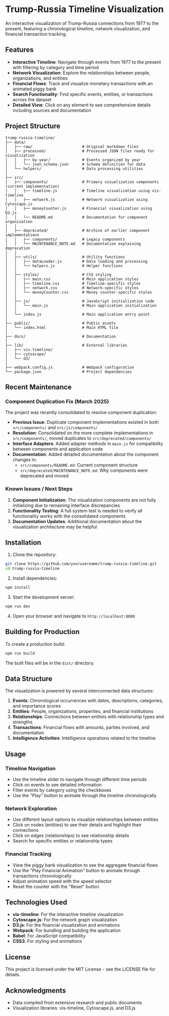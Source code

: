 # Trump-Russia Timeline Visualization

An interactive visualization of Trump-Russia connections from 1977 to the present, featuring a chronological timeline, network visualization, and financial transaction tracking.

## Features

- **Interactive Timeline**: Navigate through events from 1977 to the present with filtering by category and time period
- **Network Visualization**: Explore the relationships between people, organizations, and entities
- **Financial Flows**: Track and visualize monetary transactions with an animated piggy bank
- **Search Functionality**: Find specific events, entities, or transactions across the dataset
- **Detailed View**: Click on any element to see comprehensive details including sources and documentation

## Project Structure

```
trump-russia-timeline/
├── data/
│   ├── raw/                      # Original markdown files
│   ├── processed/                # Processed JSON files ready for visualization
│   │   ├── by-year/              # Events organized by year
│   │   └── json_schema.json      # Schema definition for data
│   └── helpers/                  # Data processing utilities
│
├── src/
│   ├── components/               # Primary visualization components (current implementation)
│   │   ├── timeline.js           # Timeline visualization using vis-timeline
│   │   ├── network.js            # Network visualization using Cytoscape.js
│   │   ├── moneyCounter.js       # Financial visualization using D3.js
│   │   └── README.md             # Documentation for component organization
│   │
│   ├── deprecated/               # Archive of earlier component implementations
│   │   ├── components/           # Legacy components
│   │   └── MAINTENANCE_NOTE.md   # Documentation explaining deprecation
│   │
│   ├── utils/                    # Utility functions
│   │   ├── dataLoader.js         # Data loading and processing
│   │   └── helpers.js            # Helper functions
│   │
│   ├── styles/                   # CSS styling
│   │   ├── main.css              # Main application styles
│   │   ├── timeline.css          # Timeline-specific styles
│   │   ├── network.css           # Network-specific styles
│   │   └── moneyCounter.css      # Money counter-specific styles
│   │
│   ├── js/                       # JavaScript initialization code
│   │   └── main.js               # Main application initialization
│   │
│   └── index.js                  # Main application entry point
│
├── public/                       # Public assets
│   └── index.html                # Main HTML file
│
├── docs/                         # Documentation
│
├── lib/                          # External libraries
│   ├── vis-timeline/
│   ├── cytoscape/
│   └── d3/
│
├── webpack.config.js             # Webpack configuration
└── package.json                  # Project dependencies
```

## Recent Maintenance

### Component Duplication Fix (March 2025)
The project was recently consolidated to resolve component duplication:

- **Previous Issue**: Duplicate component implementations existed in both `src/components/` and `src/js/components/`
- **Resolution**: Consolidated on the more complete implementations in `src/components/`, moved duplicates to `src/deprecated/components/`
- **Interface Adapters**: Added adapter methods in `main.js` for compatibility between components and application code
- **Documentation**: Added detailed documentation about the component changes in:
  - `src/components/README.md`: Current component structure
  - `src/deprecated/MAINTENANCE_NOTE.md`: Why components were deprecated and moved

### Known Issues / Next Steps

1. **Component Initialization**: The visualization components are not fully initializing due to remaining interface discrepancies
2. **Functionality Testing**: A full system test is needed to verify all functionality works with the consolidated components
3. **Documentation Updates**: Additional documentation about the visualization architecture may be helpful

## Installation

1. Clone the repository:
```bash
git clone https://github.com/yourusername/trump-russia-timeline.git
cd trump-russia-timeline
```

2. Install dependencies:
```bash
npm install
```

3. Start the development server:
```bash
npm run dev
```

4. Open your browser and navigate to `http://localhost:8080`

## Building for Production

To create a production build:

```bash
npm run build
```

The built files will be in the `dist/` directory.

## Data Structure

The visualization is powered by several interconnected data structures:

1. **Events**: Chronological occurrences with dates, descriptions, categories, and importance scores
2. **Entities**: People, organizations, properties, and financial institutions
3. **Relationships**: Connections between entities with relationship types and strengths
4. **Transactions**: Financial flows with amounts, parties involved, and documentation
5. **Intelligence Activities**: Intelligence operations related to the timeline

## Usage

### Timeline Navigation

- Use the timeline slider to navigate through different time periods
- Click on events to see detailed information
- Filter events by category using the checkboxes
- Use the "Play" button to animate through the timeline chronologically

### Network Exploration

- Use different layout options to visualize relationships between entities
- Click on nodes (entities) to see their details and highlight their connections
- Click on edges (relationships) to see relationship details
- Search for specific entities or relationship types

### Financial Tracking

- View the piggy bank visualization to see the aggregate financial flows
- Use the "Play Financial Animation" button to animate through transactions chronologically
- Adjust animation speed with the speed selector
- Reset the counter with the "Reset" button

## Technologies Used

- **vis-timeline**: For the interactive timeline visualization
- **Cytoscape.js**: For the network graph visualization
- **D3.js**: For the financial visualization and animations
- **Webpack**: For bundling and building the application
- **Babel**: For JavaScript compatibility
- **CSS3**: For styling and animations

## License

This project is licensed under the MIT License - see the LICENSE file for details.

## Acknowledgments

- Data compiled from extensive research and public documents
- Visualization libraries: vis-timeline, Cytoscape.js, and D3.js

